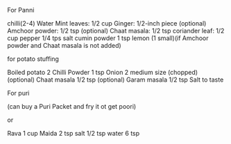 For  Panni

chilli(2-4)
Water
Mint leaves: 1/2 cup
Ginger: 1/2-inch piece
(optional) Amchoor powder: 1/2 tsp
(optional) Chaat masala: 1/2 tsp
coriander leaf: 1/2 cup
pepper 1/4 tps
salt
cumin powder 1 tsp
lemon (1 small)(if Amchoor powder and Chaat masala is not added)

for potato stuffing

Boiled potato 2
Chilli Powder 1 tsp
Onion 2 medium size (chopped)
(optional) Chaat masala 1/2 tsp
(optional) Garam masala 1/2 tsp
Salt to taste

For puri

(can buy a Puri Packet and fry it ot get poori)

or

Rava 1 cup
Maida 2 tsp
salt 1/2 tsp
water 6 tsp